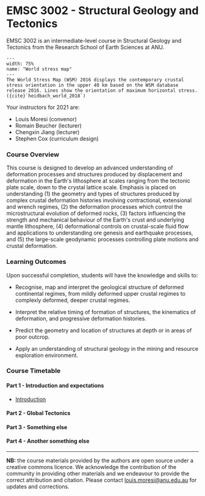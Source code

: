# EMSC 3002 - Structural Geology and Tectonics

EMSC 3002 is an intermediate-level course in Structural Geology and Tectonics from the Research School of Earth Sciences at ANU.

```{figure} https://www.researchgate.net/profile/Oliver-Heidbach/publication/327061751/figure/fig2/AS:675475772940291@1538057382465/The-World-Stress-Map-WSM-2016-displays-the-contemporary-crustal-stress-orientation-in_W640.jpg
---
width: 75%
name: "World stress map"
---
The World Stress Map (WSM) 2016 displays the contemporary crustal stress orientation in the upper 40 km based on the WSM database release 2016. Lines show the orientation of maximum horizontal stress. ({cite}`heidbach_world_2018`)
```

Your instructors for 2021 are:

  - Louis Moresi (convenor)
  - Romain Beucher (lecturer)
  - Chengxin Jiang (lecturer)
  - Stephen Cox (curriculum design)


### Course Overview

This course is designed to develop an advanced understanding of deformation processes and structures produced by displacement and deformation in the Earth's lithosphere at scales ranging from the tectonic plate scale, down to the crystal lattice scale. Emphasis is placed on understanding (1) the geometry and types of structures produced by complex crustal deformation histories involving contractional, extensional and wrench regimes, (2) the deformation processes which control the microstructural evolution of deformed rocks, (3) factors influencing the strength and mechanical behaviour of the Earth's crust and underlying mantle lithosphere, (4) deformational controls on crustal-scale fluid flow and applications to understanding ore genesis and earthquake processes, and (5) the large-scale geodynamic processes controlling plate motions and crustal deformation.

<!-- Note, we will have to adjust the above to match our content without really changing anything !! -->

### Learning Outcomes

Upon successful completion, students will have the knowledge and skills to:
  - Recognise, map and interpret the geological structure of deformed continental regimes, from mildly deformed upper crustal regimes to complexly deformed, deeper crustal regimes.

  - Interpret the relative timing of formation of structures, the kinematics of deformation, and progressive deformation histories.
  - Predict the geometry and location of structures at depth or in areas of poor outcrop.
  - Apply an understanding of structural geology in the mining and resource exploration environment.

<!-- Note, we will have to adjust the above to match our content without really changing anything !! -->

### Course Timetable

#### Part 1 - Introduction and expectations

  - [Introduction](Lectures/Lecture-1-Introduction)

#### Part 2 - Global Tectonics 

#### Part 3 - Something else

#### Part 4 - Another something else



---

**NB:** the course materials provided by the authors are open source under a creative commons licence. 
We acknowledge the contribution of the community in providing other materials and we endeavour to 
provide the correct attribution and citation. Please contact louis.moresi@anu.edu.au for updates and 
corrections.
